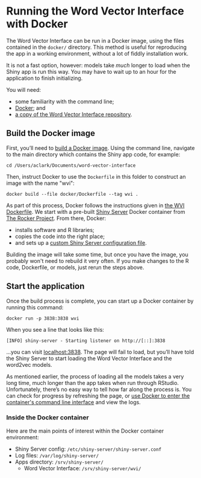 # Running the Word Vector Interface with Docker

The Word Vector Interface can be run in a Docker image, using the files contained in the `docker/` directory. This method is useful for reproducing the app in a working environment, without a lot of fiddly installation work.

It is not a fast option, however: models take *much* longer to load when the Shiny app is run this way. You may have to wait up to an hour for the application to finish initializing.

You will need:

* some familiarity with the command line;
* [Docker](https://docs.docker.com/get-docker/); and
* [a copy of the Word Vector Interface repository](https://github.com/NEU-DSG/word-vector-interface/releases).


## Build the Docker image

First, you’ll need to [build a Docker image](https://docs.docker.com/engine/reference/builder/). Using the command line, navigate to the main directory which contains the Shiny app code, for example:

```
cd /Users/aclark/Documents/word-vector-interface
```

Then, instruct Docker to use the `Dockerfile` in this folder to construct an image with the name "wvi":

```
docker build --file docker/Dockerfile --tag wvi .
```

As part of this process, Docker follows the instructions given in [the WVI Dockerfile](./Dockerfile). We start with a pre-built [Shiny Server](https://www.rstudio.com/products/shiny/shiny-server/) Docker container from [The Rocker Project](https://rocker-project.org/). From there, Docker:

* installs software and R libraries;
* copies the code into the right place;
* and sets up a [custom Shiny Server configuration file](./shiny-server.conf).

Building the image will take some time, but once you have the image, you probably won't need to rebuild it very often. If you make changes to the R code, Dockerfile, or models, just rerun the steps above.


## Start the application

Once the build process is complete, you can start up a Docker container by running this command:

```
docker run -p 3838:3838 wvi
```

When you see a line that looks like this: 

```
[INFO] shiny-server - Starting listener on http://[::]:3838
```

...you can visit [localhost:3838](http://localhost:3838). The page will fail to load, but you’ll have told the Shiny Server to start loading the Word Vector Interface and the word2vec models.

As mentioned earlier, the process of loading all the models takes a very long time, much longer than the app takes when run through RStudio. Unfortunately, there’s no easy way to tell how far along the process is. You can check for progress by refreshing the page, or [use Docker to enter the container's command line interface](https://docs.docker.com/desktop/use-desktop/container/#integrated-terminal) and view the logs.


### Inside the Docker container

Here are the main points of interest within the Docker container environment:

* Shiny Server config: `/etc/shiny-server/shiny-server.conf`
* Log files: `/var/log/shiny-server/`
* Apps directory: `/srv/shiny-server/`
  * Word Vector Interface: `/srv/shiny-server/wvi/`
